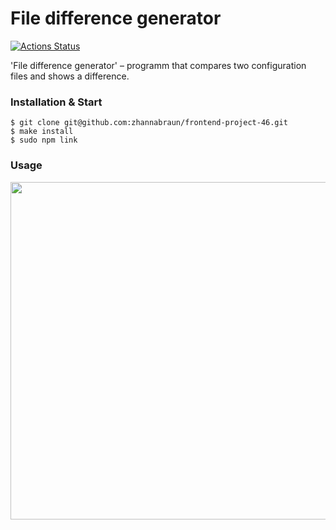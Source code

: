 # File difference generator

[![Actions Status](https://github.com/zhannabraun/frontend-project-46/workflows/hexlet-check/badge.svg)](https://github.com/zhannabraun/frontend-project-46/actions)

'File difference generator' – programm that compares two configuration files and shows a difference.

### Installation & Start

```console
$ git clone git@github.com:zhannabraun/frontend-project-46.git
$ make install
$ sudo npm link
```

### Usage

<a href="https://asciinema.org/a/4861fd8P6yIjHW8fYKAOuiwmw" target="_blank"><img src="https://asciinema.org/a/4861fd8P6yIjHW8fYKAOuiwmw.svg" width="540"/></a>

